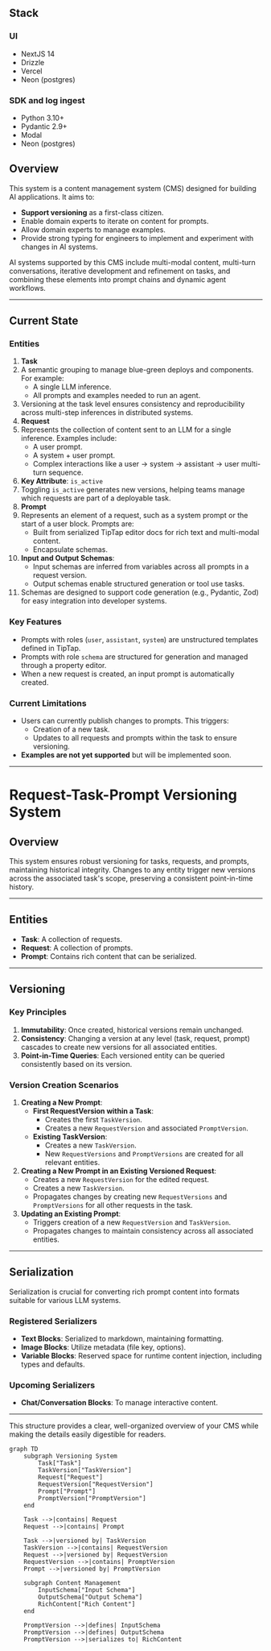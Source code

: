 ## Stack

### UI

- NextJS 14
- Drizzle
- Vercel
- Neon (postgres)

### SDK and log ingest

- Python 3.10+ 
- Pydantic 2.9+
- Modal
- Neon (postgres)


## Overview

This system is a content management system (CMS) designed for building AI applications. It aims to:

- **Support versioning** as a first-class citizen.
- Enable domain experts to iterate on content for prompts.
- Allow domain experts to manage examples.
- Provide strong typing for engineers to implement and experiment with changes in AI systems.

AI systems supported by this CMS include multi-modal content, multi-turn conversations, iterative development and refinement on tasks, and combining these elements into prompt chains and dynamic agent workflows.

---

## Current State

### Entities

1. **Task**
1.  A semantic grouping to manage blue-green deploys and components. For example:
    - A single LLM inference.
    - All prompts and examples needed to run an agent.
1. Versioning at the task level ensures consistency and reproducibility across multi-step inferences in distributed systems.
1. **Request**
1.  Represents the collection of content sent to an LLM for a single inference. Examples include:
    - A user prompt.
    - A system + user prompt.
    - Complex interactions like a user → system → assistant → user multi-turn sequence.
1. **Key Attribute**: `is_active`
1.  Toggling `is_active` generates new versions, helping teams manage which requests are part of a deployable task.
1. **Prompt**
1.  Represents an element of a request, such as a system prompt or the start of a user block. Prompts are:
    - Built from serialized TipTap editor docs for rich text and multi-modal content.
    - Encapsulate schemas.
1. **Input and Output Schemas**:
    - Input schemas are inferred from variables across all prompts in a request version.
    - Output schemas enable structured generation or tool use tasks.
1. Schemas are designed to support code generation (e.g., Pydantic, Zod) for easy integration into developer systems.

### Key Features

- Prompts with roles (`user`, `assistant`, `system`) are unstructured templates defined in TipTap.
- Prompts with role `schema` are structured for generation and managed through a property editor.
- When a new request is created, an input prompt is automatically created.

### Current Limitations

- Users can currently publish changes to prompts. This triggers:
    - Creation of a new task.
    - Updates to all requests and prompts within the task to ensure versioning.
- **Examples are not yet supported** but will be implemented soon.

---

# Request-Task-Prompt Versioning System

## Overview

This system ensures robust versioning for tasks, requests, and prompts, maintaining historical integrity. Changes to any entity trigger new versions across the associated task's scope, preserving a consistent point-in-time history.

---

## Entities

- **Task**: A collection of requests.
- **Request**: A collection of prompts.
- **Prompt**: Contains rich content that can be serialized.

---

## Versioning

### Key Principles

1. **Immutability**: Once created, historical versions remain unchanged.
1. **Consistency**: Changing a version at any level (task, request, prompt) cascades to create new versions for all associated entities.
1. **Point-in-Time Queries**: Each versioned entity can be queried consistently based on its version.

### Version Creation Scenarios

1. **Creating a New Prompt**:
    - **First RequestVersion within a Task**:
        - Creates the first `TaskVersion`.
        - Creates a new `RequestVersion` and associated `PromptVersion`.
    - **Existing TaskVersion**:
        - Creates a new `TaskVersion`.
        - New `RequestVersions` and `PromptVersions` are created for all relevant entities.
1. **Creating a New Prompt in an Existing Versioned Request**:
    - Creates a new `RequestVersion` for the edited request.
    - Creates a new `TaskVersion`.
    - Propagates changes by creating new `RequestVersions` and `PromptVersions` for all other requests in the task.
1. **Updating an Existing Prompt**:
    - Triggers creation of a new `RequestVersion` and `TaskVersion`.
    - Propagates changes to maintain consistency across all associated entities.

---

## Serialization

Serialization is crucial for converting rich prompt content into formats suitable for various LLM systems.

### Registered Serializers

- **Text Blocks**: Serialized to markdown, maintaining formatting.
- **Image Blocks**: Utilize metadata (file key, options).
- **Variable Blocks**: Reserved space for runtime content injection, including types and defaults.

### Upcoming Serializers

- **Chat/Conversation Blocks**: To manage interactive content.

---

This structure provides a clear, well-organized overview of your CMS while making the details easily digestible for readers.



```mermaid
graph TD
    subgraph Versioning System
        Task["Task"]
        TaskVersion["TaskVersion"]
        Request["Request"]
        RequestVersion["RequestVersion"]
        Prompt["Prompt"]
        PromptVersion["PromptVersion"]
    end

    Task -->|contains| Request
    Request -->|contains| Prompt

    Task -->|versioned by| TaskVersion
    TaskVersion -->|contains| RequestVersion
    Request -->|versioned by| RequestVersion
    RequestVersion -->|contains| PromptVersion
    Prompt -->|versioned by| PromptVersion

    subgraph Content Management
        InputSchema["Input Schema"]
        OutputSchema["Output Schema"]
        RichContent["Rich Content"]
    end

    PromptVersion -->|defines| InputSchema
    PromptVersion -->|defines| OutputSchema
    PromptVersion -->|serializes to| RichContent
```
